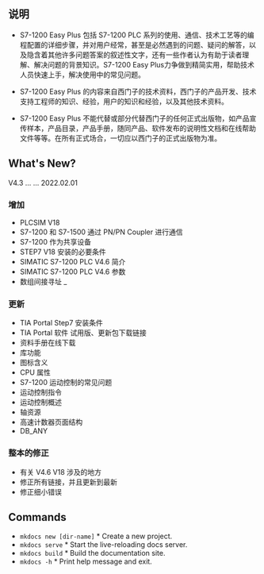 
## 说明

* S7-1200 Easy Plus 包括 S7-1200 PLC 系列的使用、通信、技术工艺等的编程配置的详细步骤，并对用户经常，甚至是必然遇到的问题、疑问的解答，以及隐含着其他许多问题答案的叙述性文字，还有一些作者认为有助于读者理解、解决问题的背景知识。S7-1200 Easy Plus力争做到精简实用，帮助技术人员快速上手，解决使用中的常见问题。
* S7-1200 Easy Plus 的内容来自西门子的技术资料，西门子的产品开发、技术支持工程师的知识、经验，用户的知识和经验，以及其他技术资料。

* S7-1200 Easy Plus 不能代替或部分代替西门子的任何正式出版物，如产品宣传样本，产品目录，产品手册，随同产品、软件发布的说明性文档和在线帮助文件等等。在所有正式场合，一切应以西门子的正式出版物为准。

## What's New?

V4.3 ... ... 2022.02.01

### 增加

* PLCSIM V18 
* S7-1200 和 S7-1500 通过 PN/PN Coupler 进行通信 
* S7-1200 作为共享设备 
* STEP7 V18 安装的必要条件 
* SIMATIC S7-1200 PLC V4.6 简介 
* SIMATIC S7-1200 PLC V4.6 参数 
* 数组间接寻址 _

### 更新

* TIA Portal Step7 安装条件 
* TIA Portal 软件 试用版、更新包下载链接 
* 资料手册在线下载 
* 库功能 
* 图标含义 
* CPU 属性 
* S7-1200 运动控制的常见问题 
* 运动控制指令 
* 运动控制概述 
* 轴资源 
* 高速计数器页面结构 
* DB_ANY 

### 整本的修正

* 有关 V4.6 V18 涉及的地方 
* 修正所有链接，并且更新到最新 
* 修正细小错误 


## Commands

* `mkdocs new [dir-name]` * Create a new project.
* `mkdocs serve` * Start the live-reloading docs server.
* `mkdocs build` * Build the documentation site.
* `mkdocs -h` * Print help message and exit.